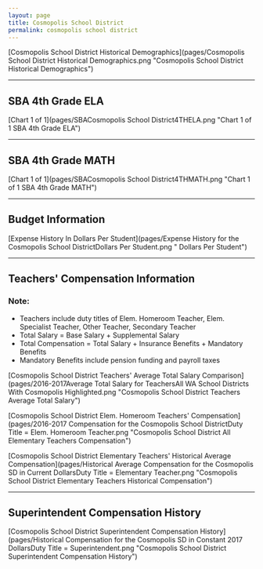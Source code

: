 ```yaml
---
layout: page
title: Cosmopolis School District
permalink: cosmopolis school district
---
```



[Cosmopolis School District Historical Demographics](pages/Cosmopolis School District Historical Demographics.png "Cosmopolis School District Historical Demographics")

___

## SBA 4th Grade ELA

[Chart 1 of 1](pages/SBACosmopolis School District4THELA.png "Chart 1 of 1 SBA 4th Grade ELA")


___

## SBA 4th Grade MATH

[Chart 1 of 1](pages/SBACosmopolis School District4THMATH.png "Chart 1 of 1 SBA 4th Grade MATH")


___

## Budget Information

[Expense History In Dollars Per Student](pages/Expense History for the Cosmopolis School DistrictDollars Per Student.png " Dollars Per Student")


___

## Teachers' Compensation Information
### Note:
- Teachers include duty titles of Elem. Homeroom Teacher, Elem. Specialist Teacher, Other Teacher, Secondary Teacher
- Total Salary = Base Salary + Supplemental Salary
- Total Compensation = Total Salary + Insurance Benefits + Mandatory Benefits
- Mandatory Benefits include pension funding and payroll taxes

[Cosmopolis School District Teachers' Average Total Salary Comparison](pages/2016-2017Average Total Salary for TeachersAll WA School Districts With Cosmopolis Highlighted.png "Cosmopolis School District Teachers Average Total Salary")

[Cosmopolis School District Elem. Homeroom Teachers' Compensation](pages/2016-2017 Compensation for the Cosmopolis School DistrictDuty Title = Elem. Homeroom Teacher.png "Cosmopolis School District All Elementary Teachers Compensation")

[Cosmopolis School District Elementary Teachers' Historical Average Compensation](pages/Historical Average Compensation for the Cosmopolis SD in Current DollarsDuty Title = Elementary Teacher.png "Cosmopolis School District Elementary Teachers Historical Compensation")


___

## Superintendent Compensation History

[Cosmopolis School District Superintendent Compensation History](pages/Historical Compensation for the Cosmopolis SD in Constant 2017 DollarsDuty Title = Superintendent.png "Cosmopolis School District Superintendent Compensation History")

